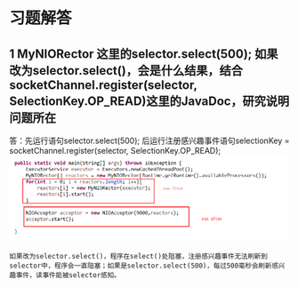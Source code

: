 # 习题解答

## 1 MyNIORector 这里的selector.select(500); 如果改为selector.select()，会是什么结果，结合socketChannel.register(selector, SelectionKey.OP_READ)这里的JavaDoc，研究说明问题所在

答：先运行语句selector.select(500);
	后运行注册感兴趣事件语句selectionKey = socketChannel.register(selector, SelectionKey.OP_READ);
	![](img/lesson12-001.png)

	如果改为selector.select()，程序在select()处阻塞，注册感兴趣事件无法刷新到selector中，程序会一直阻塞；如果是selector.select(500)，每过500毫秒会刷新感兴趣事件，读事件能被selector感知。

